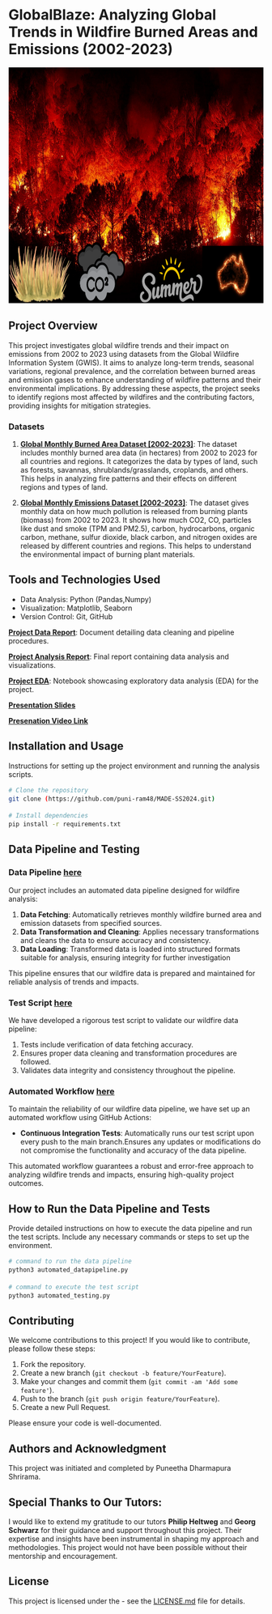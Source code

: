 # GlobalBlaze: Analyzing Global Trends in Wildfire Burned Areas and Emissions (2002-2023)

<img src="project\pictures\wildfire.png" width="800" height="466">

## Project Overview
This project investigates global wildfire trends and their impact on emissions from 2002 to 2023 using datasets from the Global Wildfire Information System (GWIS). It aims to analyze long-term trends, seasonal variations, regional prevalence, and the correlation between burned areas and emission gases to enhance understanding of wildfire patterns and their environmental implications. By addressing these aspects, the project seeks to identify regions most affected by wildfires and the contributing factors, providing insights for mitigation strategies.

### Datasets
1. [**Global Monthly Burned Area Dataset [2002-2023]**](https://gwis.jrc.ec.europa.eu/apps/country.profile/downloads): The dataset includes monthly burned area data (in hectares) from 2002 to 2023 for all countries and regions. It categorizes the data by types of land, such as forests, savannas, shrublands/grasslands, croplands, and others. This helps in analyzing fire patterns and their effects on different regions and types of land.
   
2. [**Global Monthly Emissions Dataset [2002-2023]**](https://gwis.jrc.ec.europa.eu/apps/country.profile/downloads): The dataset gives monthly data on how much pollution is released from burning plants (biomass) from 2002 to 2023. It shows how much CO2, CO, particles like dust and smoke (TPM and PM2.5), carbon, hydrocarbons, organic carbon, methane, sulfur dioxide, black carbon, and nitrogen oxides are released by different countries and regions. This helps to understand the environmental impact of burning plant materials.

## Tools and Technologies Used
- Data Analysis: Python (Pandas,Numpy)
- Visualization: Matplotlib, Seaborn
- Version Control: Git, GitHub

[**Project Data Report**](project/data-report.pdf): Document detailing data cleaning and pipeline procedures.

[**Project Analysis Report**](project/analysis-report.pdf): Final report containing data analysis and visualizations.

[**Project EDA**](project/EDA_report.ipynb): Notebook showcasing exploratory data analysis (EDA) for the project.

[**Presentation Slides**](project/slides.ppt)

[**Presenation Video Link**](project/presentation-video.md)

## Installation and Usage
Instructions for setting up the project environment and running the analysis scripts.

```bash
# Clone the repository
git clone (https://github.com/puni-ram48/MADE-SS2024.git)

# Install dependencies
pip install -r requirements.txt

```

## Data Pipeline and Testing

### Data Pipeline [here](project/automated_datapipeline.py)
Our project includes an automated data pipeline designed for wildfire analysis:

1. **Data Fetching**: Automatically retrieves monthly wildfire burned area and emission datasets from specified sources.
2. **Data Transformation and Cleaning**: Applies necessary transformations and cleans the data to ensure accuracy and consistency.
3. **Data Loading**: Transformed data is loaded into structured formats suitable for analysis, ensuring integrity for further investigation

This pipeline ensures that our wildfire data is prepared and maintained for reliable analysis of trends and impacts.

### Test Script [here](project/automated_testing.py)
We have developed a rigorous test script to validate our wildfire data pipeline:

1. Tests include verification of data fetching accuracy.
2. Ensures proper data cleaning and transformation procedures are followed.
3. Validates data integrity and consistency throughout the pipeline.

### Automated Workflow [here](.github/workflows/test_runner.yml)
To maintain the reliability of our wildfire data pipeline, we have set up an automated workflow using GitHub Actions:

* **Continuous Integration Tests**: Automatically runs our test script upon every push to the main branch.Ensures any updates or modifications do not compromise the functionality and accuracy of the data pipeline.
  
This automated workflow guarantees a robust and error-free approach to analyzing wildfire trends and impacts, ensuring high-quality project outcomes.

## How to Run the Data Pipeline and Tests
Provide detailed instructions on how to execute the data pipeline and run the test scripts. Include any necessary commands or steps to set up the environment.

```bash
# command to run the data pipeline
python3 automated_datapipeline.py

# command to execute the test script
python3 automated_testing.py
```

## Contributing
We welcome contributions to this project! If you would like to contribute, please follow these steps:
1. Fork the repository.
2. Create a new branch (`git checkout -b feature/YourFeature`).
3. Make your changes and commit them (`git commit -am 'Add some feature'`).
4. Push to the branch (`git push origin feature/YourFeature`).
5. Create a new Pull Request.

Please ensure your code is well-documented.

## Authors and Acknowledgment
This project was initiated and completed by Puneetha Dharmapura Shrirama. 

## Special Thanks to Our Tutors:
I would like to extend my gratitude to our tutors **Philip Heltweg** and **Georg Schwarz** for their guidance and support throughout this project. Their expertise and insights have been instrumental in shaping my approach and methodologies. This project would not have been possible without their mentorship and encouragement.

## License
This project is licensed under the  - see the [LICENSE.md](LICENSE) file for details.
